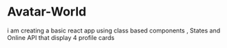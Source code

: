 # Avatar-World
 i am creating a basic react app using class based components , States and Online API that display 4 profile cards
